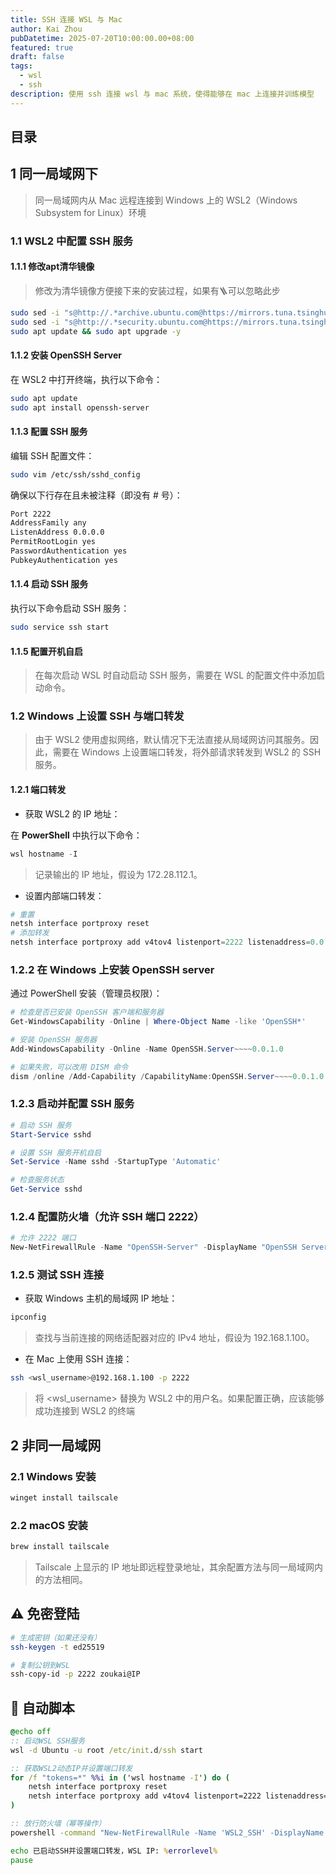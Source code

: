 ```yaml
---
title: SSH 连接 WSL 与 Mac
author: Kai Zhou
pubDatetime: 2025-07-20T10:00:00.00+08:00
featured: true
draft: false
tags:
  - wsl
  - ssh
description: 使用 ssh 连接 wsl 与 mac 系统，使得能够在 mac 上连接并训练模型
---
```


## 目录

## 1 **同一局域网下**

> 同一局域网内从 Mac 远程连接到 Windows 上的 WSL2（Windows Subsystem for Linux）环境

### 1.1 WSL2 中配置 SSH 服务

#### 1.1.1 修改apt清华镜像

> 修改为清华镜像方便接下来的安装过程，如果有🪜可以忽略此步

```bash
sudo sed -i "s@http://.*archive.ubuntu.com@https://mirrors.tuna.tsinghua.edu.cn@g" /etc/apt/sources.list
sudo sed -i "s@http://.*security.ubuntu.com@https://mirrors.tuna.tsinghua.edu.cn@g" /etc/apt/sources.list
sudo apt update && sudo apt upgrade -y
```


#### 1.1.2 安装 OpenSSH Server

在 WSL2 中打开终端，执行以下命令：
```bash
sudo apt update
sudo apt install openssh-server
```

#### 1.1.3 配置 SSH 服务

编辑 SSH 配置文件：
```bash
sudo vim /etc/ssh/sshd_config
```

确保以下行存在且未被注释（即没有 # 号）：
```bash
Port 2222
AddressFamily any
ListenAddress 0.0.0.0
PermitRootLogin yes
PasswordAuthentication yes
PubkeyAuthentication yes
```

#### 1.1.4 启动 SSH 服务

执行以下命令启动 SSH 服务：
```bash
sudo service ssh start
```

#### 1.1.5 配置开机自启
> 在每次启动 WSL 时自动启动 SSH 服务，需要在 WSL 的配置文件中添加启动命令。





### 1.2 Windows 上设置 SSH 与端口转发

> 由于 WSL2 使用虚拟网络，默认情况下无法直接从局域网访问其服务。因此，需要在 Windows 上设置端口转发，将外部请求转发到 WSL2 的 SSH 服务。

#### 1.2.1 端口转发

- 获取 WSL2 的 IP 地址：

在 **PowerShell** 中执行以下命令：
```powershell
wsl hostname -I
```
> 记录输出的 IP 地址，假设为 172.28.112.1。

- 设置内部端口转发：
```powershell
# 重置
netsh interface portproxy reset
# 添加转发
netsh interface portproxy add v4tov4 listenport=2222 listenaddress=0.0.0.0 connectport=2222 connectaddress=172.20.87.162
```

### 1.2.2 在 Windows 上安装 OpenSSH server

通过 PowerShell 安装（管理员权限）：

```powershell
# 检查是否已安装 OpenSSH 客户端和服务器
Get-WindowsCapability -Online | Where-Object Name -like 'OpenSSH*'

# 安装 OpenSSH 服务器
Add-WindowsCapability -Online -Name OpenSSH.Server~~~~0.0.1.0

# 如果失败，可以改用 DISM 命令
dism /online /Add-Capability /CapabilityName:OpenSSH.Server~~~~0.0.1.0
```

### 1.2.3 启动并配置 SSH 服务

```powershell
# 启动 SSH 服务
Start-Service sshd

# 设置 SSH 服务开机自启
Set-Service -Name sshd -StartupType 'Automatic'

# 检查服务状态
Get-Service sshd
```

### 1.2.4 配置防火墙（允许 SSH 端口 2222）

```powershell
# 允许 2222 端口
New-NetFirewallRule -Name "OpenSSH-Server" -DisplayName "OpenSSH Server (TCP 2222)" -Enabled True -Direction Inbound -Protocol TCP -Action Allow -LocalPort 2222
```

### 1.2.5 测试 SSH 连接

- 获取 Windows 主机的局域网 IP 地址：
```powershell
ipconfig
```
> 查找与当前连接的网络适配器对应的 IPv4 地址，假设为 192.168.1.100。

- 在 Mac 上使用 SSH 连接：
```bash
ssh <wsl_username>@192.168.1.100 -p 2222
```
> 将 <wsl_username> 替换为 WSL2 中的用户名。如果配置正确，应该能够成功连接到 WSL2 的终端


## 2 **非同一局域网**

### 2.1 Windows 安装

```powershell
winget install tailscale
```


### 2.2 macOS 安装

```bash
brew install tailscale
```
> Tailscale 上显示的 IP 地址即远程登录地址，其余配置方法与同一局域网内的方法相同。

## ⚠️ 免密登陆

```bash
# 生成密钥（如果还没有）
ssh-keygen -t ed25519

# 复制公钥到WSL
ssh-copy-id -p 2222 zoukai@IP
```

## 📨 自动脚本
```bat
@echo off
:: 启动WSL SSH服务
wsl -d Ubuntu -u root /etc/init.d/ssh start

:: 获取WSL2动态IP并设置端口转发
for /f "tokens=*" %%i in ('wsl hostname -I') do (
    netsh interface portproxy reset
    netsh interface portproxy add v4tov4 listenport=2222 listenaddress=0.0.0.0 connectport=2222 connectaddress=%%i
)

:: 放行防火墙（幂等操作）
powershell -command "New-NetFirewallRule -Name 'WSL2_SSH' -DisplayName 'WSL2 SSH' -Enabled True -Direction Inbound -Protocol TCP -Action Allow -LocalPort 2222 -ErrorAction SilentlyContinue"

echo 已启动SSH并设置端口转发，WSL IP: %errorlevel%
pause
```